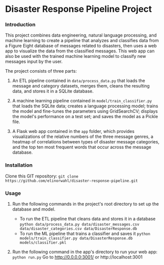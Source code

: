 # Disaster Response Pipeline Project

### Introduction

This project combines data engineering, natural language processing, and machine learning to create a pipeline that analyzes and classifies data from a Figure Eight database of messages related to disasters, then uses a web app to visualize the data from the classified messages. This web app can also be used with the trained machine learning model to classify new messages input by the user.

The project consists of three parts:

1. An ETL pipeline contained in `data/process_data.py` that loads the message and category datasets, merges them, cleans the resulting data, and stores it in a SQLite database.

2. A machine learning pipeline contained in `model/train_classifier.py` that loads the SQLite data; creates a language processing model; trains the model and fine-tunes the parameters using GridSearchCV; displays the model's performance on a test set; and saves the model as a Pickle file.

3. A Flask web app contained in the `app` folder, which provides visualizations of the relative numbers of the three message genres, a heatmap of correlations between types of disaster message categories, and the top ten most frequent words that occur across the message database.

### Installation

Clone this GIT repository:
`git clone https://github.com/elinorwahl/disaster-response-pipeline.git`

### Usage
1. Run the following commands in the project's root directory to set up the database and model.

    - To run the ETL pipeline that cleans data and stores it in a database
        `python data/process_data.py data/disaster_messages.csv data/disaster_categories.csv data/DisasterResponse.db`
    - To run the ML pipeline that trains a classifier and saves it
        `python models/train_classifier.py data/DisasterResponse.db models/classifier.pkl`

2. Run the following command in the app's directory to run your web app:
    `python run.py` Go to http://0.0.0.0:3001/ or http://localhost:3001
